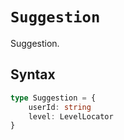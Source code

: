 # `Suggestion`

Suggestion.

## Syntax

```ts
type Suggestion = {
    userId: string
    level: LevelLocator
}
```
